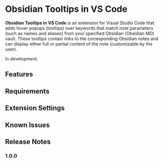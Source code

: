 # Obsidian Tooltips in VS Code
**Obsidian Tooltips in VS Code** is an extension for Visual Studio Code that adds hover popups (tooltips) over keywords that match note parameters (such as names and aliases) from your specified Obsidian (Obsidian MD) vault. These tooltips contain links to the corresponding Obsidian notes and can display either full or partial content of the note (customizable by the user).

In development.

## Features

## Requirements

## Extension Settings

## Known Issues

## Release Notes

### 1.0.0
